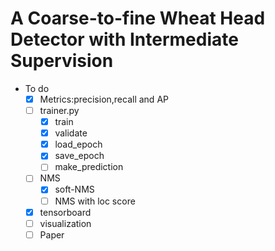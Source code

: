 # A Coarse-to-fine Wheat Head Detector with Intermediate Supervision

- To do
  - [x] Metrics:precision,recall and AP
  - [ ] trainer.py
    - [x] train
    - [x] validate
    - [x] load_epoch
    - [x] save_epoch
    - [ ] make_prediction
  - [ ] NMS
    - [x] soft-NMS
    - [ ] NMS with loc score 
  - [x] tensorboard 
  - [ ] visualization
  - [ ] Paper
